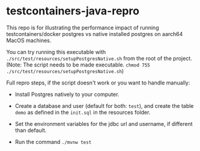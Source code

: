 # testcontainers-java-repro

This repo is for illustrating the performance impact of running testcontainers/docker postgres vs native installed postgres
on aarch64 MacOS machines. 


You can try running this executable with `./src/test/resources/setupPostgresNative.sh` from the root of the project.
(Note: The script needs to be made executable. `chmod 755 ./src/test/resources/setupPostgresNative.sh`)

Full repro steps, if the script doesn't work or you want to handle manually:

* Install Postgres natively to your computer.

* Create a database and user (default for both: `test`), and create the table `demo` as defined in the `init.sql` in the resources folder.

* Set the environment variables for the jdbc url and username, if different than default. 
* Run the command `./mvnw test`